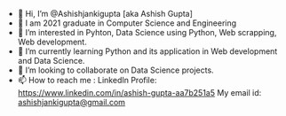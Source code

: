 - 👋 Hi, I’m @Ashishjankigupta [aka Ashish Gupta]
- 🤠 I am 2021 graduate in Computer Science and Engineering
- 👀 I’m interested in Pyhton, Data Science using Python, Web scrapping, Web development.
- 🌱 I’m currently learning Python and its application in Web development and Data Science.
- 💞️ I’m looking to collaborate on Data Science projects. 
- 📫 How to reach me : LinkedIn Profile: https://www.linkedin.com/in/ashish-gupta-aa7b251a5
                        My email id: ashishjankigupta@gmail.com

<!---
Ashishjankigupta/Ashishjankigupta is a ✨ special ✨ repository because its `README.md` (this file) appears on your GitHub profile.
You can click the Preview link to take a look at your changes.
--->
